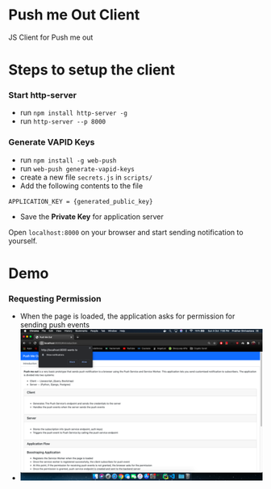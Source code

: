 # Push me Out Client
JS Client for Push me out

# Steps to setup the client

### Start http-server
* run `npm install http-server -g`
* run `http-server --p 8000`

### Generate VAPID Keys
* run `npm install -g web-push`
* run `web-push generate-vapid-keys`
* create a new file `secrets.js` in `scripts/`
* Add the following contents to the file
```
APPLICATION_KEY = {generated_public_key}
```
* Save the **Private Key** for application server

Open `localhost:8000` on your browser and start sending notification to yourself.

# Demo

### Requesting Permission
* When the page is loaded, the application asks for permission for sending push events
* ![Requesting Permission](images/request_permission.png)